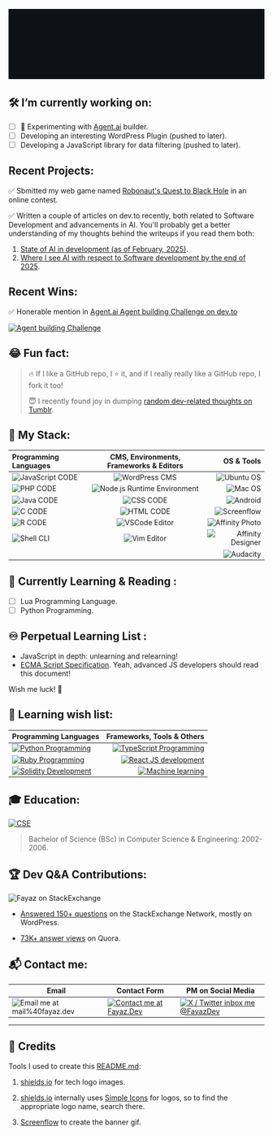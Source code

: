 ![Hello! I'm Fayaz. Wev Developer since 2006](media/hello-dev.gif?raw=true "Hello! I'm Fayaz. Wev Developer since 2006")

## :hammer_and_wrench: I’m currently working on:

- [ ] 🔭 Experimenting with [Agent.ai](https://agent.ai/?referrer=fayazDev) builder.
- [ ] Developing an interesting WordPress Plugin (pushed to later).
- [ ] Developing a JavaScript library for data filtering (pushed to later).

## Recent Projects:

✅ Sbmitted my web game named [Robonaut's Quest to Black Hole](https://dev.to/fm/robonauts-quest-on-alibaba-cloud-497l) in an online contest.

✅ Written a couple of articles on dev.to recently, both related to Software Development and advancements in AI. You'll probably get a better understanding of my thoughts behind the writeups if you read them both:
1. [State of AI in development (as of February, 2025)](https://dev.to/fm/rant-state-of-generative-ai-in-code-generation-1hej).
2. [Where I see AI with respect to Software development by the end of 2025](https://dev.to/fm/predicting-2025-a-brave-new-world-4iip).

## Recent Wins:

✅ Honerable mention in [Agent.ai Agent building Challenge on dev.to](https://dev.to/devteam/congrats-to-the-agentai-challenge-winners-5eg5)

[![Agent building Challenge](https://github.com/user-attachments/assets/31cc4c46-e32b-4586-a382-46a639393fe3)](https://agent.ai/agent/podcastx)

 

## :joy: Fun fact:

> 🔥 If I like a GitHub repo, I ⭐ it, and if I really really like a GitHub repo, I fork it too!
> 
> 😇 I recently found joy in dumping [random dev-related thoughts on Tumblr](https://fayazdev.tumblr.com/).

## :tophat: My Stack:

| Programming Languages | CMS, Environments, Frameworks & Editors | OS & Tools |
| :---                  |                  :---:                  |       ---: |
| ![JavaScript CODE](https://img.shields.io/badge/JavaScript-CODE-f7df1f?style=for-the-badge&logo=javascript "JavaScript CODE") | ![WordPress CMS](https://img.shields.io/badge/WordPress-CMS-blue?style=for-the-badge&logo=wordpress "WordPress CMS") | ![Ubuntu OS](https://img.shields.io/badge/Ubuntu-OS-e95420?style=for-the-badge&logo=ubuntu "Ubuntu OS") |
| ![PHP CODE](https://img.shields.io/badge/PHP-CODE-777bb4?style=for-the-badge&logo=php "PHP CODE") | ![Node.js Runtime Environment](https://img.shields.io/badge/Node.js-ENV-3b883b?style=for-the-badge&logo=node.js "Node.js Runtime Environment") | ![Mac OS](https://img.shields.io/badge/Mac-OS-blue?style=for-the-badge&logo=apple "Mac OS") |
| ![Java CODE](https://img.shields.io/badge/Java-CODE-blue?style=for-the-badge&logo=java "Java CODE") | ![CSS CODE](https://img.shields.io/badge/CSS-CODE-blue?style=for-the-badge&logo=css3 "CSS CODE") | ![Android](https://img.shields.io/badge/Android-OS-3b883b?style=for-the-badge&logo=android "Android OS")  |
| ![C CODE](https://img.shields.io/badge/%2FC++-CODE-3b883b?style=for-the-badge&logo=c "C/C++ CODE")  | ![HTML CODE](https://img.shields.io/badge/HTML-CODE-e34f27?style=for-the-badge&logo=html5 "HTML CODE") | ![Screenflow](https://img.shields.io/badge/Screenflow-Tool-blue?style=for-the-badge&logo=Airplayvideo "Screenflow") |
| ![R CODE](https://img.shields.io/badge/R-CODE-blue?style=for-the-badge&logo=r "R CODE") | ![VSCode Editor](https://img.shields.io/badge/VS%E2%80%A2Code-Editor-blue?style=for-the-badge&logo=visualstudiocode "VSCode Editor") | ![Affinity Photo](https://img.shields.io/badge/Affinity%20Photo-Tool-7e4dd2?style=for-the-badge&logo=Affinityphoto "Affinity Photo") |
| ![Shell CLI](https://img.shields.io/badge/%F0%9F%96%A5%20Shell-Script-3b883b?style=for-the-badge "Shell Scripting") | ![Vim Editor](https://img.shields.io/badge/Vim-Editor-3b883b?style=for-the-badge&logo=vim "Vim Editor") | ![Affinity Designer](https://img.shields.io/badge/Affinity%20Designer-Tool-blue?style=for-the-badge&logo=AffinityDesigner "Affinity Designer") |
|  |  | ![Audacity](https://img.shields.io/badge/Audacity-Tool-0024da?style=for-the-badge&logo=Audacity "Audacity") |

## :crossed_fingers: Currently Learning & Reading :

- [ ] Lua Programming Language.
- [ ] Python Programming.

## ♾️ Perpetual Learning List :

- JavaScript in depth: unlearning and relearning!
- [ECMA Script Specification](https://tc39.es/ecma262/multipage/). Yeah, advanced JS developers should read this document!
 
Wish me luck! 🚀

## :pray: Learning wish list:

| Programming Languages | Frameworks, Tools & Others |
| :----                 |                      ----: |
| <a href="https://www.python.org/">![Python Programming](https://img.shields.io/badge/Python-code-3776ab?style=for-the-badge&logo=python "Python Programming")</a> | <a href="https://www.typescriptlang.org/">![TypeScript Programming](https://img.shields.io/badge/TypeScript-code-blue?style=for-the-badge&logo=typescript "TypeScript Programming")</a>  |
| <a href="https://www.ruby-lang.org/">![Ruby Programming](https://img.shields.io/badge/Ruby-code-870f17?style=for-the-badge&logo=ruby "Ruby Programming")</a> | <a href="https://reactjs.org/">![React JS development](https://img.shields.io/badge/React-JS-5eb9d1?style=for-the-badge&logo=react "React JS development")</a>  |
| <a href="https://soliditylang.org/">![Solidity Development](https://img.shields.io/badge/Solidity-code-191919?style=for-the-badge&logo=solidity "Solidity Development")</a> | <a href="https://en.wikipedia.org/wiki/Machine_learning">![Machine learning](https://img.shields.io/badge/%F0%9F%92%A1-ML-f89a03?style=for-the-badge&logo=AdobeIllustrator "Machine learning")</a> |

## :mortar_board: Education:

<a href="https://en.wikipedia.org/wiki/Computer_science_and_engineering">![CSE](https://img.shields.io/badge/CSE-BSc-blue?style=for-the-badge&logo=AirPlayVideo "CSE")</a>

> Bachelor of Science (BSc) in Computer Science & Engineering: 2002-2006.

## :trophy: Dev Q&A Contributions:

![Fayaz on StackExchange](https://stackexchange.com/users/flair/456021.png "Fayaz on StackExchange")

- [Answered 150+ questions](https://stackexchange.com/users/456021/fayaz) on the StackExchange Network, mostly on WordPress.

- [73K+ answer views](https://www.quora.com/profile/Fayaz-Ahmed-10/) on Quora.


## :mailbox_with_mail: Contact me:

| Email | Contact Form | PM on Social Media |
| ----- | ------------ | ------------------ |
| ![Email me at mail%40fayaz.dev](https://img.shields.io/badge/email-mail%40fayaz.dev-ea4335?style=for-the-badge&logo=gmail "Email me") | <a href="https://www.fayaz.dev/contact">![Contact me at Fayaz.Dev](https://img.shields.io/badge/https:%2F%2F-Fayaz.Dev-blue?style=for-the-badge&logo=FirefoxBrowser "Contact me at Fayaz.Dev")</a> | <a href="https://x.com/FayazDev">![X / Twitter inbox me @FayazDev](https://img.shields.io/badge/Twitter-@FayazDev-blue?style=for-the-badge&logo=twitter "X / Twitter inbox me @FayazDev")</a> |

<!--
<a href="https://twitter.com/FayazDev"><img width="20" src="media/twitter.svg"/> @FayazDev</a>
![X (formerly Twitter) Follow](https://img.shields.io/twitter/follow/FayazDev?style=for-the-badge&logo=x&logoColor=white&label=%40FayazDev&labelColor=gray&color=blue)

-->

---

## :clap: Credits

Tools I used to create this [README.md](https://github.com/fayazmiraz/fayazmiraz/blob/main/README.md?plain=1):

1. [shields.io](https://shields.io/) for tech logo images.

2. [shields.io](https://shields.io/) internally uses [Simple Icons](https://simpleicons.org/) for logos, so to find the appropriate logo name, search there.

3. [Screenflow](https://www.telestream.net/screenflow/overview.htm) to create the banner gif.

<!--[Super Tiny Icons](https://github.com/edent/SuperTinyIcons) for Twitter icon.-->
